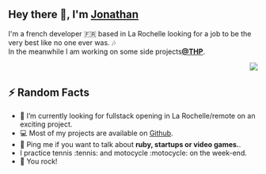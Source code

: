 

<!--
**piwiit/piwiit** is a ✨ _special_ ✨ repository because its `README.md` (this file) appears on your GitHub profile.


-->
<h2> Hey there 👋, I'm <a href="https://jonathanbouillaux.herokuapp.com/">Jonathan</a></h2>

<p>I'm a french developer 🇫🇷 based in La Rochelle looking for a job to be the very best like no one ever was. 🎶 <br> In the meanwhile I am working on some side projects<strong><a href="https://www.thehackingproject.org/">@THP</a></strong>.</p>


<img align="right" src="https://media.giphy.com/media/XreQmk7ETCak0/giphy.gif" />
<br>
<h2>⚡️ Random Facts</h2>
<ul>
<li>🧭  I’m currently looking for fullstack opening in La Rochelle/remote on an exciting project.</li>
<li>💻  Most of my projects are available on <a href="https://jonathanbouillaux.herokuapp.com/">Github</a>.</li>
<li>💬  Ping me if you want to talk about <strong>ruby, startups or video games.</strong>.</li>
<li>  I practice tennis :tennis: and motocycle :motocycle: on the week-end.</li>
<li>🤘  You rock!</li>
</ul>
<br>
